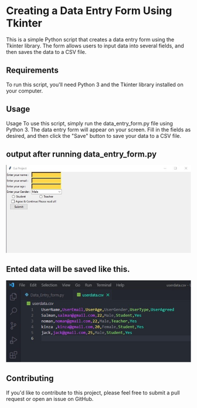 # Creating a Data Entry Form Using Tkinter
This is a simple Python script that creates a data entry form using the Tkinter library. The form allows users to input data into several fields, and then saves the data to a CSV file.

## Requirements
To run this script, you'll need Python 3 and the Tkinter library installed on your computer.

##  Usage
Usage
To use this script, simply run the data_entry_form.py file using Python 3. The data entry form will appear on your screen. Fill in the fields as desired, and then click the "Save" button to save your data to a CSV file.

## output after running data_entry_form.py
![Alt text](https://github.com/salmanpython06/Data-entry-form-tkinter/blob/master/RESULT/SNIPSHOT%20OF%20DATA%20ENTRY%20FORM.jpg)

## Ented data will be saved like this.
![alt text](https://github.com/salmanpython06/Data-entry-form-tkinter/blob/master/RESULT/form_data_saved_here.jpg)


## Contributing
If you'd like to contribute to this project, please feel free to submit a pull request or open an issue on GitHub.




